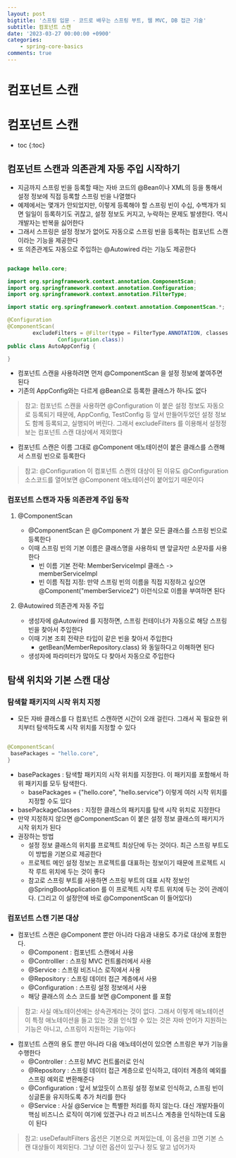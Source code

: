 ```yaml
---
layout: post
bigtitle: '스프링 입문 - 코드로 배우는 스프링 부트, 웹 MVC, DB 접근 기술'
subtitle: 컴포넌트 스캔
date: '2023-03-27 00:00:00 +0900'
categories:
    - spring-core-basics
comments: true
---
```


# 컴포넌트 스캔

# 컴포넌트 스캔
* toc
{:toc}

## 컴포넌트 스캔과 의존관계 자동 주입 시작하기
+ 지금까지 스프링 빈을 등록할 때는 자바 코드의 @Bean이나 XML의 <bean> 등을 통해서 설정 정보에 직접 등록할 스프링 빈을 나열했다
+ 예제에서는 몇개가 안되었지만, 이렇게 등록해야 할 스프링 빈이 수십, 수백개가 되면 일일이 등록하기도 귀찮고, 설정 정보도 커지고, 누락하는 문제도 발생한다. 역시 개발자는 반복을 싫어한다
+ 그래서 스프링은 설정 정보가 없어도 자동으로 스프링 빈을 등록하는 컴포넌트 스캔이라는 기능을 제공한다
+ 또 의존관계도 자동으로 주입하는 @Autowired 라는 기능도 제공한다

~~~java

package hello.core;

import org.springframework.context.annotation.ComponentScan;
import org.springframework.context.annotation.Configuration;
import org.springframework.context.annotation.FilterType;

import static org.springframework.context.annotation.ComponentScan.*;

@Configuration
@ComponentScan(
        excludeFilters = @Filter(type = FilterType.ANNOTATION, classes =
                Configuration.class))
public class AutoAppConfig {

}

~~~

+ 컴포넌트 스캔을 사용하려면 먼저 @ComponentScan 을 설정 정보에 붙여주면 된다
+ 기존의 AppConfig와는 다르게 @Bean으로 등록한 클래스가 하나도 없다

> 참고: 컴포넌트 스캔을 사용하면 @Configuration 이 붙은 설정 정보도 자동으로 등록되기 때문에,
> AppConfig, TestConfig 등 앞서 만들어두었던 설정 정보도 함께 등록되고, 실행되어 버린다. 그래서
> excludeFilters 를 이용해서 설정정보는 컴포넌트 스캔 대상에서 제외했다

+ 컴포넌트 스캔은 이름 그대로 @Component 애노테이션이 붙은 클래스를 스캔해서 스프링 빈으로 등록한다

> 참고: @Configuration 이 컴포넌트 스캔의 대상이 된 이유도 @Configuration 소스코드를 열어보면 @Component 애노테이션이 붙어있기 때문이다

### 컴포넌트 스캔과 자동 의존관계 주입 동작
1. @ComponentScan
   + @ComponentScan 은 @Component 가 붙은 모든 클래스를 스프링 빈으로 등록한다
   + 이때 스프링 빈의 기본 이름은 클래스명을 사용하되 맨 앞글자만 소문자를 사용한다
     + 빈 이름 기본 전략: MemberServiceImpl 클래스 -> memberServiceImpl
     + 빈 이름 직접 지정: 만약 스프링 빈의 이름을 직접 지정하고 싶으면 @Component("memberService2") 이런식으로 이름을 부여하면 된다

2. @Autowired 의존관계 자동 주입
   + 생성자에 @Autowired 를 지정하면, 스프링 컨테이너가 자동으로 해당 스프링 빈을 찾아서 주입한다
   + 이때 기본 조회 전략은 타입이 같은 빈을 찾아서 주입한다
     + getBean(MemberRepository.class) 와 동일하다고 이해하면 된다
   + 생성자에 파라미터가 많아도 다 찾아서 자동으로 주입한다

## 탐색 위치와 기본 스캔 대상

### 탐색할 패키지의 시작 위치 지정
+ 모든 자바 클래스를 다 컴포넌트 스캔하면 시간이 오래 걸린다. 그래서 꼭 필요한 위치부터 탐색하도록 시작 위치를 지정할 수 있다

~~~java

@ComponentScan(
 basePackages = "hello.core",
}

~~~

+ basePackages : 탐색할 패키지의 시작 위치를 지정한다. 이 패키지를 포함해서 하위 패키지를 모두 탐색한다.
  + basePackages = {"hello.core", "hello.service"} 이렇게 여러 시작 위치를 지정할 수도 있다
+ basePackageClasses : 지정한 클래스의 패키지를 탐색 시작 위치로 지정한다
+ 만약 지정하지 않으면 @ComponentScan 이 붙은 설정 정보 클래스의 패키지가 시작 위치가 된다
+ 권장하는 방법
  + 설정 정보 클래스의 위치를 프로젝트 최상단에 두는 것이다. 최근 스프링 부트도 이 방법을 기본으로 제공한다
  + 프로젝트 메인 설정 정보는 프로젝트를 대표하는 정보이기 때문에 프로젝트 시작 루트 위치에 두는 것이 좋다
  + 참고로 스프링 부트를 사용하면 스프링 부트의 대표 시작 정보인 @SpringBootApplication 를 이
    프로젝트 시작 루트 위치에 두는 것이 관례이다. (그리고 이 설정안에 바로 @ComponentScan 이 들어있다)

### 컴포넌트 스캔 기본 대상
+ 컴포넌트 스캔은 @Component 뿐만 아니라 다음과 내용도 추가로 대상에 포함한다.
  + @Component : 컴포넌트 스캔에서 사용
  + @Controlller : 스프링 MVC 컨트롤러에서 사용
  + @Service : 스프링 비즈니스 로직에서 사용
  + @Repository : 스프링 데이터 접근 계층에서 사용
  + @Configuration : 스프링 설정 정보에서 사용
  + 해당 클래스의 소스 코드를 보면 @Component 를 포함

> 참고: 사실 애노테이션에는 상속관계라는 것이 없다. 그래서 이렇게 애노테이션이 특정 애노테이션을 들고
있는 것을 인식할 수 있는 것은 자바 언어가 지원하는 기능은 아니고, 스프링이 지원하는 기능이다

+ 컴포넌트 스캔의 용도 뿐만 아니라 다음 애노테이션이 있으면 스프링은 부가 기능을 수행한다
  + @Controller : 스프링 MVC 컨트롤러로 인식
  + @Repository : 스프링 데이터 접근 계층으로 인식하고, 데이터 계층의 예외를 스프링 예외로 변환해준다
  + @Configuration : 앞서 보았듯이 스프링 설정 정보로 인식하고, 스프링 빈이 싱글톤을 유지하도록 추가 처리를 한다
  + @Service : 사실 @Service 는 특별한 처리를 하지 않는다. 대신 개발자들이 핵심 비즈니스 로직이 여기에 있겠구나 라고 비즈니스 계층을 인식하는데 도움이 된다

> 참고: useDefaultFilters 옵션은 기본으로 켜져있는데, 이 옵션을 끄면 기본 스캔 대상들이 제외된다. 그냥 이런 옵션이 있구나 정도 알고 넘어가자

